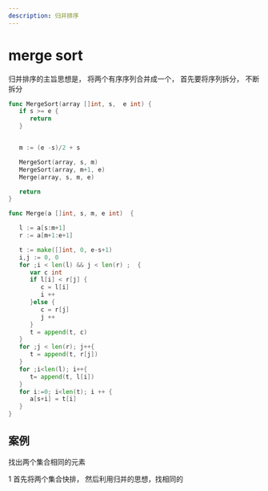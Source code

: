 ```yaml
---
description: 归并排序
---
```


# merge sort

归并排序的主旨思想是， 将两个有序序列合并成一个， 首先要将序列拆分， 不断拆分





```go
func MergeSort(array []int, s,  e int) {
   if s >= e {
      return
   }


   m := (e -s)/2 + s

   MergeSort(array, s, m)
   MergeSort(array, m+1, e)
   Merge(array, s, m, e)

   return
}

func Merge(a []int, s, m, e int)  {

   l := a[s:m+1]
   r := a[m+1:e+1]

   t := make([]int, 0, e-s+1)
   i,j := 0, 0
   for ;i < len(l) && j < len(r) ;  {
      var c int
      if l[i] < r[j] {
         c = l[i]
         i ++
      }else {
         c = r[j]
         j ++
      }
      t = append(t, c)
   }
   for ;j < len(r); j++{
      t = append(t, r[j])
   }
   for ;i<len(l); i++{
      t= append(t, l[i])
   }
   for i:=0; i<len(t); i ++ {
      a[s+i] = t[i]
   }
}
```

 



## 案例

找出两个集合相同的元素

1 首先将两个集合快排， 然后利用归并的思想，找相同的

